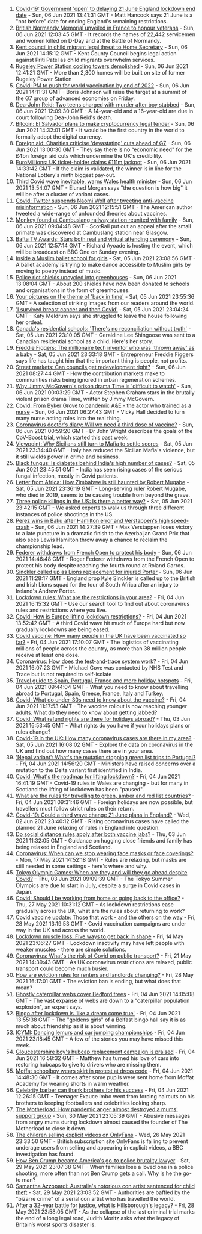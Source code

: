 1. [Covid-19: Government 'open' to delaying 21 June England lockdown end date](https://www.bbc.co.uk/news/uk-57373933) - Sun, 06 Jun 2021 13:41:31 GMT - Matt Hancock says 21 June is a "not before" date for ending England's remaining restrictions.
2. [British Normandy Memorial unveiled in France to honour veterans](https://www.bbc.co.uk/news/uk-57373932) - Sun, 06 Jun 2021 12:03:45 GMT - It records the names of 22,442 servicemen and women killed on D-Day and at the Battle of Normandy.
3. [Kent council in child migrant legal threat to Home Secretary](https://www.bbc.co.uk/news/uk-england-kent-57369175) - Sun, 06 Jun 2021 14:15:12 GMT - Kent County Council begins legal action against Priti Patel as child migrants overwhelm services.
4. [Rugeley Power Station cooling towers demolished](https://www.bbc.co.uk/news/uk-england-stoke-staffordshire-57375407) - Sun, 06 Jun 2021 12:41:21 GMT - More than 2,300 homes will be built on site of former Rugeley Power Station
5. [Covid: PM to push for world vaccination by end of 2022](https://www.bbc.co.uk/news/uk-57373120) - Sun, 06 Jun 2021 14:11:31 GMT - Boris Johnson will raise the target at a summit of the G7 group of advanced economies on Friday.
6. [Dea-John Reid: Two teens charged with murder after boy stabbed](https://www.bbc.co.uk/news/uk-england-birmingham-57376270) - Sun, 06 Jun 2021 12:09:30 GMT - A 14-year-old and a 16-year-old are due in court following Dea-John Reid's death.
7. [Bitcoin: El Salvador plans to make cryptocurrency legal tender](https://www.bbc.co.uk/news/world-latin-america-57373058) - Sun, 06 Jun 2021 14:32:01 GMT - It would be the first country in the world to formally adopt the digital currency.
8. [Foreign aid: Charities criticise 'devastating' cuts ahead of G7](https://www.bbc.co.uk/news/uk-politics-57359119) - Sun, 06 Jun 2021 13:00:30 GMT - They say there is no “economic need" for the £4bn foreign aid cuts which undermine the UK's credibility.
9. [EuroMillions: UK ticket-holder claims £111m jackpot](https://www.bbc.co.uk/news/uk-57377040) - Sun, 06 Jun 2021 14:33:42 GMT - If the claim is validated, the winner is in line for the National Lottery's ninth biggest pay-out.
10. [Third Covid wave inevitable, warns Wales health minister](https://www.bbc.co.uk/news/uk-wales-57368803) - Sun, 06 Jun 2021 13:54:07 GMT - Eluned Morgan says "the question is how big" it will be after a cluster of variant cases.
11. [Covid: Twitter suspends Naomi Wolf after tweeting anti-vaccine misinformation](https://www.bbc.co.uk/news/world-us-canada-57374241) - Sun, 06 Jun 2021 12:15:51 GMT - The American author tweeted a wide-range of unfounded theories about vaccines.
12. [Monkey found at Cambuslang railway station reunited with family](https://www.bbc.co.uk/news/uk-scotland-57374984) - Sun, 06 Jun 2021 09:04:48 GMT - ScotRail put out an appeal after the small primate was discovered at Cambuslang station near Glasgow.
13. [Bafta TV Awards: Stars both real and virtual attending ceremony](https://www.bbc.co.uk/news/entertainment-arts-57331430) - Sun, 06 Jun 2021 12:57:14 GMT - Richard Ayoade is hosting the event, which will be broadcast on BBC One on Sunday evening.
14. [Inside a Muslim ballet school for girls](https://www.bbc.co.uk/news/uk-england-london-57360361) - Sat, 05 Jun 2021 23:08:56 GMT - A ballet academy is trying to make dance accessible to Muslim girls by moving to poetry instead of music.
15. [Police riot shields upcycled into greenhouses](https://www.bbc.co.uk/news/uk-wales-57350010) - Sun, 06 Jun 2021 13:08:04 GMT - About 200 shields have now been donated to schools and organisations in the form of greenhouses.
16. [Your pictures on the theme of 'back in time'](https://www.bbc.co.uk/news/in-pictures-57356589) - Sat, 05 Jun 2021 23:55:36 GMT - A selection of striking images from our readers around the world.
17. ['I survived breast cancer and then Covid'](https://www.bbc.co.uk/news/uk-england-leicestershire-57334510) - Sat, 05 Jun 2021 23:04:24 GMT - Katy Meldrum says she struggled to leave the house following her ordeal.
18. [Canada's residential schools: 'There's no reconciliation without truth'](https://www.bbc.co.uk/news/world-us-canada-57337300) - Sat, 05 Jun 2021 23:10:05 GMT - Geraldine Lee Shingoose was sent to a Canadian residential school as a child. Here's her story.
19. [Freddie Figgers: The millionaire tech inventor who was 'thrown away' as a baby](https://www.bbc.co.uk/news/stories-57081087) - Sat, 05 Jun 2021 23:33:18 GMT - Entrepreneur Freddie Figgers says life has taught him that the important thing is people, not profits.
20. [Street markets: Can councils get redevelopment right?](https://www.bbc.co.uk/news/business-57323862) - Sun, 06 Jun 2021 08:27:44 GMT - How the contribution markets make to communities risks being ignored in urban regeneration schemes.
21. [Why Jimmy McGovern's prison drama Time is 'difficult to watch'](https://www.bbc.co.uk/news/entertainment-arts-57346626) - Sun, 06 Jun 2021 00:03:29 GMT - Actor Stephen Graham stars in the brutally violent prison drama Time, written by Jimmy McGovern.
22. [Covid: From Byker Grove to pandemic A&E - the actor who trained as a nurse](https://www.bbc.co.uk/news/uk-england-55999839) - Sun, 06 Jun 2021 06:27:43 GMT - Vicky Hall decided to turn many nurse acting roles into the real thing.
23. [Coronavirus doctor's diary: Will we need a third dose of vaccine?](https://www.bbc.co.uk/news/health-57362906) - Sun, 06 Jun 2021 00:59:20 GMT - Dr John Wright describes the goals of the CoV-Boost trial, which started this past week.
24. [Viewpoint: Why Sicilians still turn to Mafia to settle scores](https://www.bbc.co.uk/news/world-europe-57357311) - Sat, 05 Jun 2021 23:34:40 GMT - Italy has reduced the Sicilian Mafia's violence, but it still wields power in crime and business.
25. [Black fungus: Is diabetes behind India's high number of cases?](https://www.bbc.co.uk/news/world-asia-india-57252077) - Sat, 05 Jun 2021 23:45:51 GMT - India has seen rising cases of the serious fungal infection, mostly in Covid patients.
26. [Letter from Africa: How Zimbabwe is still haunted by Robert Mugabe](https://www.bbc.co.uk/news/world-africa-57305885) - Sat, 05 Jun 2021 23:36:19 GMT - Long-serving ruler Robert Mugabe, who died in 2019, seems to be causing trouble from beyond the grave.
27. [Three police killings in the US: Is there a better way?](https://www.bbc.co.uk/news/world-us-canada-57081007) - Sat, 05 Jun 2021 23:42:15 GMT - We asked experts to walk us through three different instances of police shootings in the US.
28. [Perez wins in Baku after Hamilton error and Verstappen's high speed-crash](https://www.bbc.co.uk/sport/formula1/57376001) - Sun, 06 Jun 2021 14:27:39 GMT - Max Verstappen loses victory to a late puncture in a dramatic finish to the Azerbaijan Grand Prix that also sees Lewis Hamilton throw away a chance to reclaim the championship lead.
29. [Federer withdraws from French Open to protect his body](https://www.bbc.co.uk/sport/tennis/57376400) - Sun, 06 Jun 2021 14:46:48 GMT - Roger Federer withdraws from the French Open to protect his body despite reaching the fourth round at Roland Garros.
30. [Sinckler called up as Lions replacement for injured Porter](https://www.bbc.co.uk/sport/rugby-union/57375536) - Sun, 06 Jun 2021 11:28:17 GMT - England prop Kyle Sinckler is called up to the British and Irish Lions squad for the tour of South Africa after an injury to Ireland's Andrew Porter.
31. [Lockdown rules: What are the restrictions in your area?](https://www.bbc.co.uk/news/uk-54373904) - Fri, 04 Jun 2021 16:15:32 GMT - Use our search tool to find out about coronavirus rules and restrictions where you live.
32. [Covid: How is Europe lifting lockdown restrictions?](https://www.bbc.co.uk/news/explainers-53640249) - Fri, 04 Jun 2021 13:52:42 GMT - A third Covid wave hit much of Europe hard but now gradually lockdowns are being eased.
33. [Covid vaccine: How many people in the UK have been vaccinated so far?](https://www.bbc.co.uk/news/health-55274833) - Fri, 04 Jun 2021 17:10:07 GMT - The logistics of vaccinating millions of people across the country, as more than 38 million people receive at least one dose.
34. [Coronavirus: How does the test-and-trace system work?](https://www.bbc.co.uk/news/explainers-52442754) - Fri, 04 Jun 2021 16:07:23 GMT - Michael Gove was contacted by NHS Test and Trace but is not required to self-isolate
35. [Travel guide to Spain, Portugal, France and more holiday hotspots](https://www.bbc.co.uk/news/explainers-56997931) - Fri, 04 Jun 2021 09:44:04 GMT - What you need to know about travelling abroad to Portugal, Spain, Greece, France, Italy and Turkey.
36. [Covid: What do under-30s need to know about the vaccine?](https://www.bbc.co.uk/news/health-57273875) - Fri, 04 Jun 2021 11:17:53 GMT - The vaccine rollout is now reaching younger adults. What do they need to know about getting jabbed?
37. [Covid: What refund rights are there for holidays abroad?](https://www.bbc.co.uk/news/business-51615412) - Thu, 03 Jun 2021 16:53:45 GMT - What rights do you have if your holidays plans or rules change?
38. [Covid-19 in the UK: How many coronavirus cases are there in my area?](https://www.bbc.co.uk/news/uk-51768274) - Sat, 05 Jun 2021 16:08:02 GMT - Explore the data on coronavirus in the UK and find out how many cases there are in your area.
39. ['Nepal variant': What's the mutation stopping green list trips to Portugal?](https://www.bbc.co.uk/news/health-57356109) - Fri, 04 Jun 2021 14:56:20 GMT - Ministers have raised concerns over a mutation to the Delta variant first identified in India.
40. [Covid: What's the roadmap for lifting lockdown?](https://www.bbc.co.uk/news/explainers-52530518) - Fri, 04 Jun 2021 16:41:19 GMT - Covid-19 rules in Wales are changing - but for many in Scotland the lifting of lockdown has been "paused".
41. [What are the rules for travelling to green, amber and red list countries?](https://www.bbc.co.uk/news/explainers-52544307) - Fri, 04 Jun 2021 09:31:46 GMT - Foreign holidays are now possible, but travellers must follow strict rules on their return.
42. [Covid-19: Could a third wave change 21 June plans in England?](https://www.bbc.co.uk/news/health-57328469) - Wed, 02 Jun 2021 23:40:12 GMT - Rising coronavirus cases have called the planned 21 June relaxing of rules in England into question.
43. [Do social distance rules apply after both vaccine jabs?](https://www.bbc.co.uk/news/uk-51506729) - Thu, 03 Jun 2021 11:32:05 GMT - Guidance on hugging close friends and family has being relaxed in England and Scotland.
44. [Coronavirus: When can we stop wearing face masks or face coverings?](https://www.bbc.co.uk/news/health-51205344) - Mon, 17 May 2021 14:52:18 GMT - Rules are relaxing, but masks are still needed in some settings - here's where and why.
45. [Tokyo Olympic Games: When are they and will they go ahead despite Covid?](https://www.bbc.co.uk/news/world-asia-57240044) - Thu, 03 Jun 2021 09:09:39 GMT - The Tokyo Summer Olympics are due to start in July, despite a surge in Covid cases in Japan.
46. [Covid: Should I be working from home or going back to the office?](https://www.bbc.co.uk/news/business-52567567) - Thu, 27 May 2021 10:31:12 GMT - As lockdown restrictions ease gradually across the UK, what are the rules about returning to work?
47. [Covid vaccine update: Those that work - and the others on the way](https://www.bbc.co.uk/news/health-51665497) - Fri, 28 May 2021 13:19:53 GMT - Covid vaccination campaigns are under way in the UK and across the world.
48. [Lockdown muscle loss: Five ways to get back in shape](https://www.bbc.co.uk/news/uk-56887390) - Fri, 14 May 2021 23:06:27 GMT - Lockdown inactivity may have left people with weaker muscles - there are simple solutions.
49. [Coronavirus: What's the risk of Covid on public transport?](https://www.bbc.co.uk/news/health-51736185) - Fri, 21 May 2021 14:39:43 GMT - As UK coronavirus restrictions are relaxed, public transport could become much busier.
50. [How are eviction rules for renters and landlords changing?](https://www.bbc.co.uk/news/explainers-53860154) - Fri, 28 May 2021 16:17:01 GMT - The eviction ban is ending, but what does that mean?
51. [Ghostly caterpillar webs cover Bedford trees](https://www.bbc.co.uk/news/uk-england-beds-bucks-herts-57356372) - Fri, 04 Jun 2021 14:05:08 GMT - The vast expanse of webs are down to a "caterpillar population explosion", an expert says.
52. [Bingo after lockdown is 'like a dream come true'](https://www.bbc.co.uk/news/uk-northern-ireland-57353067) - Fri, 04 Jun 2021 13:55:38 GMT - The "goldens girls" of a Belfast bingo hall say it is as much about friendship as it is about winning.
53. [ICYMI: Dancing lemurs and car jumping championships](https://www.bbc.co.uk/news/world-57355587) - Fri, 04 Jun 2021 23:18:45 GMT - A few of the stories you may have missed this week.
54. [Gloucestershire boy's hubcap replacement campaign is praised](https://www.bbc.co.uk/news/uk-england-bristol-57362565) - Fri, 04 Jun 2021 16:58:32 GMT - Matthew has turned his love of cars into restoring hubcaps to give to drivers who are missing them.
55. [Moffat schoolboy wears skirt in protest at dress code](https://www.bbc.co.uk/news/uk-scotland-south-scotland-57358762) - Fri, 04 Jun 2021 14:48:30 GMT - It comes after some pupils were sent home from Moffat Academy for wearing shorts in warm weather.
56. [Celebrity barber can thank brothers for his success](https://www.bbc.co.uk/news/uk-scotland-glasgow-west-57356325) - Fri, 04 Jun 2021 12:26:15 GMT - Teenager Exauce Imbo went from forcing haircuts on his brothers to keeping footballers and celebrities looking sharp.
57. [The Motherload: How pandemic anger almost destroyed a mums' support group](https://www.bbc.co.uk/news/stories-57285368) - Sun, 30 May 2021 23:05:39 GMT - Abusive messages from angry mums during lockdown almost caused the founder of The Motherload to close it down.
58. [The children selling explicit videos on OnlyFans](https://www.bbc.co.uk/news/uk-57255983) - Wed, 26 May 2021 23:33:50 GMT - British subscription site OnlyFans is failing to prevent underage users from selling and appearing in explicit videos, a BBC investigation has found.
59. [How Ben Crump became America's go-to police brutality lawyer](https://www.bbc.co.uk/news/world-us-canada-57038162) - Sat, 29 May 2021 23:07:38 GMT - When families lose a loved one in a police shooting, more often than not Ben Crump gets a call. Why is he the go-to man?
60. [Samantha Azzopardi: Australia's notorious con artist sentenced for child theft](https://www.bbc.co.uk/news/world-australia-57284621) - Sat, 29 May 2021 23:03:52 GMT - Authorities are baffled by the "bizarre crime" of a serial con artist who has travelled the world.
61. [After a 32-year battle for justice, what is Hillsborough's legacy?](https://www.bbc.co.uk/news/uk-57281398) - Fri, 28 May 2021 23:58:05 GMT - As the collapse of the last criminal trial marks the end of a long legal road, Judith Moritz asks what the legacy of Britain’s worst sports disaster is.
